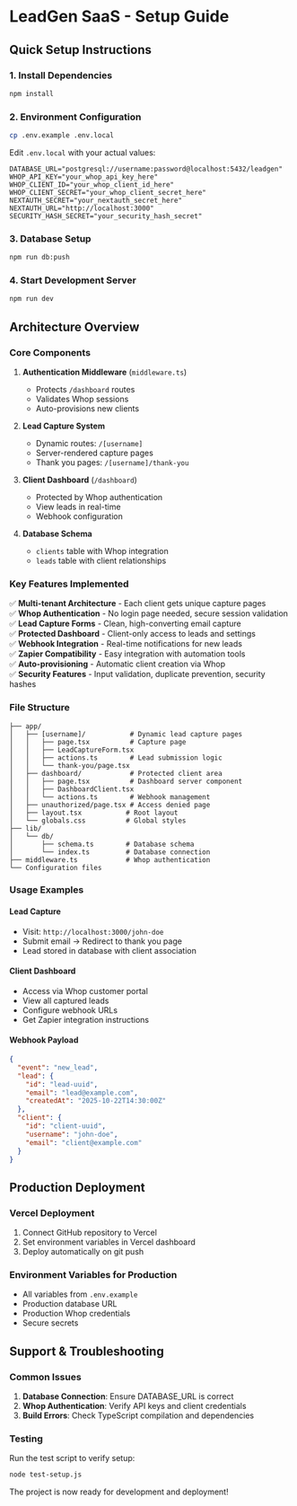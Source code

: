 # LeadGen SaaS - Setup Guide

## Quick Setup Instructions

### 1. Install Dependencies
```bash
npm install
```

### 2. Environment Configuration
```bash
cp .env.example .env.local
```

Edit `.env.local` with your actual values:
```env
DATABASE_URL="postgresql://username:password@localhost:5432/leadgen"
WHOP_API_KEY="your_whop_api_key_here"
WHOP_CLIENT_ID="your_whop_client_id_here"
WHOP_CLIENT_SECRET="your_whop_client_secret_here"
NEXTAUTH_SECRET="your_nextauth_secret_here"
NEXTAUTH_URL="http://localhost:3000"
SECURITY_HASH_SECRET="your_security_hash_secret"
```

### 3. Database Setup
```bash
npm run db:push
```

### 4. Start Development Server
```bash
npm run dev
```

## Architecture Overview

### Core Components

1. **Authentication Middleware** (`middleware.ts`)
   - Protects `/dashboard` routes
   - Validates Whop sessions
   - Auto-provisions new clients

2. **Lead Capture System**
   - Dynamic routes: `/[username]`
   - Server-rendered capture pages
   - Thank you pages: `/[username]/thank-you`

3. **Client Dashboard** (`/dashboard`)
   - Protected by Whop authentication
   - View leads in real-time
   - Webhook configuration

4. **Database Schema**
   - `clients` table with Whop integration
   - `leads` table with client relationships

### Key Features Implemented

✅ **Multi-tenant Architecture** - Each client gets unique capture pages  
✅ **Whop Authentication** - No login page needed, secure session validation  
✅ **Lead Capture Forms** - Clean, high-converting email capture  
✅ **Protected Dashboard** - Client-only access to leads and settings  
✅ **Webhook Integration** - Real-time notifications for new leads  
✅ **Zapier Compatibility** - Easy integration with automation tools  
✅ **Auto-provisioning** - Automatic client creation via Whop  
✅ **Security Features** - Input validation, duplicate prevention, security hashes  

### File Structure
```
├── app/
│   ├── [username]/           # Dynamic lead capture pages
│   │   ├── page.tsx          # Capture page
│   │   ├── LeadCaptureForm.tsx
│   │   ├── actions.ts        # Lead submission logic
│   │   └── thank-you/page.tsx
│   ├── dashboard/            # Protected client area
│   │   ├── page.tsx          # Dashboard server component
│   │   ├── DashboardClient.tsx
│   │   └── actions.ts        # Webhook management
│   ├── unauthorized/page.tsx # Access denied page
│   ├── layout.tsx           # Root layout
│   └── globals.css          # Global styles
├── lib/
│   └── db/
│       ├── schema.ts        # Database schema
│       └── index.ts         # Database connection
├── middleware.ts            # Whop authentication
└── Configuration files
```

### Usage Examples

#### Lead Capture
- Visit: `http://localhost:3000/john-doe`
- Submit email → Redirect to thank you page
- Lead stored in database with client association

#### Client Dashboard
- Access via Whop customer portal
- View all captured leads
- Configure webhook URLs
- Get Zapier integration instructions

#### Webhook Payload
```json
{
  "event": "new_lead",
  "lead": {
    "id": "lead-uuid",
    "email": "lead@example.com",
    "createdAt": "2025-10-22T14:30:00Z"
  },
  "client": {
    "id": "client-uuid",
    "username": "john-doe",
    "email": "client@example.com"
  }
}
```

## Production Deployment

### Vercel Deployment
1. Connect GitHub repository to Vercel
2. Set environment variables in Vercel dashboard
3. Deploy automatically on git push

### Environment Variables for Production
- All variables from `.env.example`
- Production database URL
- Production Whop credentials
- Secure secrets

## Support & Troubleshooting

### Common Issues
1. **Database Connection**: Ensure DATABASE_URL is correct
2. **Whop Authentication**: Verify API keys and client credentials
3. **Build Errors**: Check TypeScript compilation and dependencies

### Testing
Run the test script to verify setup:
```bash
node test-setup.js
```

The project is now ready for development and deployment!
